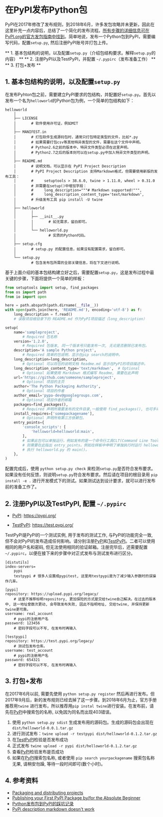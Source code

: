 # 在PyPI发布Python包

PyPI在2017年修改了发布规则，到2018年6月，许多发包攻略并未更新，因此在这里补充一点内容后，总结了一个简化的发布流程。[所有步骤的详细信息可在PyPI.org的官方发包指南中找到](https://packaging.python.org/guides/distributing-packages-using-setuptools)。简单地说，发布一个Python包到PyPI，需要编写代码，配置```setup.py```, 然后注册PyPI账号并打包上传。

** 1. 基本包结构的说明，以及配置```setup.py```（介绍包结构要求。解释```setup.py```的内容） **
** 2. 注册PyPI以及TestPyPI，并配置 ```~/.pypirc```（发布准备工作） **
** 3. 打包+发布 **

## 1. 基本包结构的说明，以及配置```setup.py```

在发布Pyhton包之前，需要建立PyPI要求的包结构，并配置好```setup.py```。首先以发布一个名为```helloworld```的Python包为例，一个简单的包结构如下：

```
helloworld
    │
    ├── LICENSE  
    │       # 软件使用许可证，例如MIT
    │
    ├── MANIFEST.in 
    │       # 打包软件生成源码包时，通常只打包特定类型的文件，比如*.py
    │       # 如果需要打包csv等其他特异类型的文件，需要在这个文件中声明。
    │       # Python2.6之前的版本中，特异文件类型必须在这里声明。
    │       # Python2.7之后的版本则可以在setup.py中加入特异文件类型的声明。
    │
    ├── README.md 
    │       # 说明文档，可以显示在 PyPI Project Description
    │       # PyPI Project Description 支持Markdown格式，但需要使用新版的发布工具：
    │       #     setuptools > 38.6.0, twine > 1.11.0, wheel > 0.31.0
    │       # 并需要在setup()中增加字段：
    │       #     long_description="""# Markdown supported!""",
    │       #     long_description_content_type='text/markdown',
    │       # 升级发布工具 pip install -U twine
    │
    ├── helloworld
    │       │
    │       ├── __init__.py
    │       │       # 如无需求，留白即可。
    │       │
    │       └── helloworld.py
    │               # 实质的Python代码。
    │
    ├── setup.cfg 
    │       # setup.py 的配置信息，如果没有配置需求，留白即可。
    │
    └── setup.py 
            # 包含发布包所需的全部关键信息，将在下文进行说明。
```

基于上面介绍的基本包结构建立好之后，需要配置```setup.py```，这是发布过程中最关键的步骤，下面将提供一个简单的样板：

```python
from setuptools import setup, find_packages
from os import path
from io import open

here = path.abspath(path.dirname(__file__))
with open(path.join(here, 'README.md'), encoding='utf-8') as f:
    long_description = f.read()
    # 读取项目根目录下的 README.md 作为PyPI项目描述（long_description） 

setup(
    name='sampleproject', 
        # Required 包名称
    version='1.2.0', 
        # Required 包版本, 同一个版本号只能发布一次, 无论是否删除已发布包。
    description='A sample Python project', 
        # Required 简单的包说明，显示在pip search的说明中。
    long_description=long_description,  
        # Optional 可以将包的说明文档 Readme.md 显示在PyPI的项目描述中。
    long_description_content_type='text/markdown',  # Optional
        # Optional 如果使用 Markdown 格式编写 Readme, 需要在此声明
    url='https://github.com/someone/sampleproject',  
        # Optional 项目的主页
    author='The Python Packaging Authority',
        # Optional 项目的作者
    author_email='pypa-dev@googlegroups.com',
        # Optional 项目作者的邮箱
    packages=find_packages(),
        # Required 声明所需要发布的文件目录,一般使用 find_packages(), 也可手动声明。
    install_requires=['somepackagename'],
        # Optional 声明所有第三方依赖包。
    entry_points={
        'console_scripts': [
            'helloworld=helloworld:main',
        ],
        # 如果此包可以单独运行，例如发布的是一个命令行工具CLT(Command Line Tool)
        # 则需要在此指出 entry_points。例如在样板中申明了单独执行时运行 helloworld 时
        # 执行 helloworld.py 的 main()。
    },
)
```
配置完成后，使用 ```python setup.py check``` 来检测```setup.py```是否符合发布要求。如果没有任何反馈，则说明```setup.py```符合发布要求。然后请在项目的根目录用 ```pip install -e .``` 进行开发模式下的测试。如果测试达到设计要求，就可以进行发布前的准备工作了。

## 2. 注册PyPI以及TestPyPI, 配置 ```~/.pypirc```

* [PyPI](https://pypi.org): https://pypi.org/

* [TestPyPI](https://test.pypi.org): https://test.pypi.org/

TestPyPI是PyPI的一个测试实例, 用于发布的测试工作, 与PyPI的功能完全一致, 但不会对PyPI的发布造成任何影响。请分别注册[PyPI](https://pypi.org)和[TestPyPI](https://test.pypi.org)。二者可以使用相同的用户名和密码, 但无法使用相同的验证邮箱。注册完毕后，还需要配置 ```~/.pypirc```，以便在接下来的步骤中对正式发布与测试发布进行区分。


```
[distutils]
index-servers=
    pypi
    testpypi # 很多人设置成pypitest, 这里用testpypi是为了减少输入参数时的误操作几率。

[pypi]
repository: https://upload.pypi.org/legacy/ 
    # 这里不推荐标明repository, 更加保险的方式是交给twine自己解决。在过去的版本中, 这一地址曾数次更动, 会导致发布失败, 因此不指明地址, 交给twine, 并保持更新twine更可靠。
username: real_account 
    # pypi的注册用户名
password: 123456 
    # 密码字段可以不写, 在发布时再输入

[testpypi]
repository: https://test.pypi.org/legacy/ 
    # 测试包发布仓库。
username: test_account 
    # pypi的注册用户名
password: 654321 
    # 密码字段可以不写, 在发布时再输入
```

## 3. 打包+发布

在2017年6月以前, 需要先使用 ```python setup.py register``` 然后再进行发布。但2017年9月后，新的发布规则已经去掉了这一步骤。到2018年6月为止，官方手册推荐用```twine``` 进行发布，所以推荐用```pip instal twine```进行安装。在发布前，请先在[PyPI](https://pypi.org)中搜索包的名称, 以免因为同名而出现403错误。

1. 使用 ```python setup.py sdist``` 生成发布用的源码包。生成的源码包会出现在 ```dist/helloworld-0.0.1.tar.gz```
2. 进行测试发布：```twine upload -r testpypi dist/helloworld-0.1.2.tar.gz```
3. 在[TestPyPI](https://test.pypi.org)检验是否发布成功
4. 正式发布 ```twine upload -r pypi dist/helloworld-0.1.2.tar.gz```
5. 查看[PyPI](https://pypi.org)检验发布是否成功
6. 如果在[PyPI](https://pypi.org)搜索包名称, 或者使用 ```pip search yourpackagename``` 搜索包名称无果, 请稍安勿躁, 等待一段时间即可(数个小时)。

## 4. 参考资料

* [Packaging and distributing projects](https://packaging.python.org/guides/distributing-packages-using-setuptools/#setup-cfg)
* [Publishing your First PyPI Package by/for the Absolute Beginner](https://jonemo.github.io/neubertify/2017/09/13/publishing-your-first-pypi-package/)
* [Python发布包到PyPI的踩坑记录](http://www.cnblogs.com/rongpmcu/p/7662821.html)
* [PyPi description markdown doesn't work](https://stackoverflow.com/questions/26737222/pypi-description-markdown-doesnt-work?utm_medium=organic&utm_source=google_rich_qa&utm_campaign=google_rich_qa)
